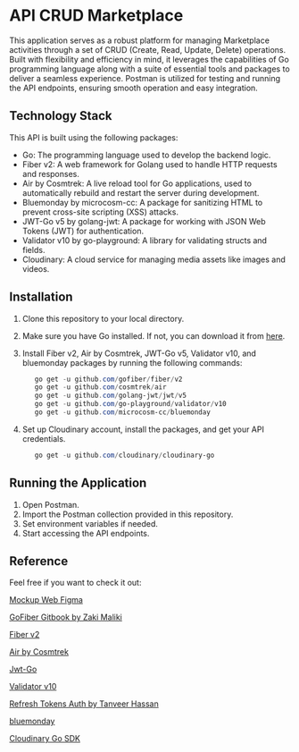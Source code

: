 # API CRUD Marketplace

This application serves as a robust platform for managing Marketplace activities through a set of CRUD (Create, Read, Update, Delete) operations. Built with flexibility and efficiency in mind, it leverages the capabilities of Go programming language along with a suite of essential tools and packages to deliver a seamless experience. Postman is utilized for testing and running the API endpoints, ensuring smooth operation and easy integration.

## Technology Stack

This API is built using the following packages:

- Go: The programming language used to develop the backend logic.
- Fiber v2: A web framework for Golang used to handle HTTP requests and responses.
- Air by Cosmtrek: A live reload tool for Go applications, used to automatically rebuild and restart the server during development.
- Bluemonday by microcosm-cc: A package for sanitizing HTML to prevent cross-site scripting (XSS) attacks.
- JWT-Go v5 by golang-jwt: A package for working with JSON Web Tokens (JWT) for authentication.
- Validator v10 by go-playground: A library for validating structs and fields.
- Cloudinary: A cloud service for managing media assets like images and videos.

## Installation

1. Clone this repository to your local directory.
2. Make sure you have Go installed. If not, you can download it from [here](https://go.dev/dl/).
3. Install Fiber v2, Air by Cosmtrek, JWT-Go v5, Validator v10, and bluemonday packages by running the following commands:

   ```powershell
      go get -u github.com/gofiber/fiber/v2
      go get -u github.com/cosmtrek/air
      go get -u github.com/golang-jwt/jwt/v5
      go get -u github.com/go-playground/validator/v10
      go get -u github.com/microcosm-cc/bluemonday
   ```

4. Set up Cloudinary account, install the packages, and get your API credentials.

   ```powershell
      go get -u github.com/cloudinary/cloudinary-go
   ```

## Running the Application

1. Open Postman.
2. Import the Postman collection provided in this repository.
3. Set environment variables if needed.
4. Start accessing the API endpoints.

<!-- ## Endpoints

Here is a list of available endpoints:

1. Auth

   - GET /register: Get a list of all users.

   - GET /users/{id}: Get a user by ID.

   - POST /users: Add a new user.

   - PUT /users/{id}: Update user information.

   - DELETE /users/{id}: Delete a user.

2. Sellers

   - GET /sellers: Get a list of all sellers.

   - GET /sellers/{id}: Get a seller by ID.

   - POST /sellers: Add a new seller.

   - PUT /sellers/{id}: Update seller information.

   - DELETE /sellers/{id}: Delete a seller.

3. Customers

   - GET /sellers: Get a list of all sellers.

   - GET /sellers/{id}: Get a seller by ID.

   - POST /sellers: Add a new seller.

   - PUT /sellers/{id}: Update seller information.

   - DELETE /sellers/{id}: Delete a seller.

4. Products

   - GET /products: Get a list of all products.

   - GET /products/{id}: Get a product by ID.

   - POST /products: Add a new product.

   - PUT /products/{id}: Update product information.

   - DELETE /products/{id}: Delete a product.

5. Categories

   - GET /categories: Get a list of all categories.

   - GET /categories/{id}: Get a category by ID.

   - POST /categories: Add a new category.

   - PUT /categories/{id}: Update category information.

   - DELETE /categories/{id}: Delete a category. -->

## Reference

Feel free if you want to check it out:

[Mockup Web Figma](https://www.figma.com/design/F2wIb9WHG4kntUkbFC39OB/Mockup-Web?node-id=0-1&t=yXyuxr2edx3A68Wx-0)

[GoFiber Gitbook by Zaki Maliki](https://zakimaliki.gitbook.io/gofiber)

[Fiber v2](https://docs.gofiber.io)

[Air by Cosmtrek](https://github.com/cosmtrek/air)

[Jwt-Go](https://github.com/golang-jwt/jwt)

[Validator v10](https://github.com/go-playground/validator)

[Refresh Tokens Auth by Tanveer Hassan](https://medium.com/monstar-lab-bangladesh-engineering/jwt-auth-in-go-part-2-refresh-tokens-d334777ca8a0)

[bluemonday](https://github.com/microcosm-cc/bluemonday)

[Cloudinary Go SDK](https://cloudinary.com/documentation/go_integration)

